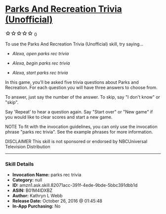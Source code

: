 # [Parks And Recreation Trivia (Unofficial)](http://alexa.amazon.com/#skills/amzn1.ask.skill.82071acc-391f-4ede-9bde-5bbc391dbb1d)
![0 stars](../../images/ic_star_border_black_18dp_1x.png)![0 stars](../../images/ic_star_border_black_18dp_1x.png)![0 stars](../../images/ic_star_border_black_18dp_1x.png)![0 stars](../../images/ic_star_border_black_18dp_1x.png)![0 stars](../../images/ic_star_border_black_18dp_1x.png) 0

To use the Parks And Recreation Trivia (Unofficial) skill, try saying...

* *Alexa, open parks rec trivia*

* *Alexa, begin parks rec trivia*

* *Alexa, start parks rec trivia*

In this game, you'll be asked five trivia questions about Parks and Recreation.
For each question you will have three answers to choose from.

To answer, just say the number of the answer.
To skip, say "I don't know" or "skip".

Say 'Repeat' to hear a question again.
Say "Start over" or "New game" if you would like to clear scores and start a new game.

NOTE
To fit with the invocation guidelines, you can only use the invocation phrase "parks rec trivia".
See the example phrases for more information.

DISCLAIMER
This skill is not sponsored or endorsed by NBCUniversal Television Distribution

***

### Skill Details

* **Invocation Name:** parks rec trivia
* **Category:** null
* **ID:** amzn1.ask.skill.82071acc-391f-4ede-9bde-5bbc391dbb1d
* **ASIN:** B01M4IDXBZ
* **Author:** Kathryn L Webb
* **Release Date:** October 26, 2016 @ 01:45:48
* **In-App Purchasing:** No

